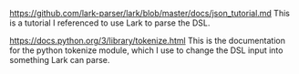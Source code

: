 https://github.com/lark-parser/lark/blob/master/docs/json_tutorial.md
This is a tutorial I referenced to use Lark to parse the DSL.

https://docs.python.org/3/library/tokenize.html
This is the documentation for the python tokenize module, which I use to change the DSL input into something Lark can parse.
